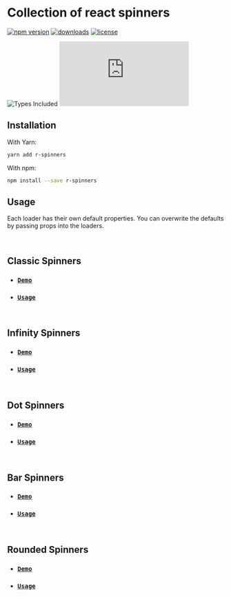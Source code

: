 # Collection of react spinners

[![npm version](https://badge.fury.io/js/r-spinners.svg)][npm_url]
[![downloads](https://img.shields.io/npm/dt/r-spinners.svg)][npm_url]
[![license](https://img.shields.io/npm/l/r-spinners.svg)][npm_url]

<!-- ![Dependency Count](https://badgen.net/bundlephobia/dependency-count/r-spinners) -->
![Types Included](https://badgen.net/npm/types/r-spinners)
[![gzip size](https://img.badgesize.io/https:/unpkg.com/r-spinners/dist/r-spinners.cjs.production.min.js?label=gzip&compression=gzip)](https:/unpkg.com/r-spinners/dist/r-spinners.cjs.production.min.js)

[npm_url]: https://www.npmjs.org/package/r-spinners

## Installation

With Yarn:

```bash
yarn add r-spinners
```

With npm:

```bash
npm install --save r-spinners
```

## Usage

Each loader has their own default properties. You can overwrite the defaults by passing props into the loaders.

<br />

## Classic Spinners 
- ### [`Demo`](https://codesandbox.io/s/classic-spinners-jg8qb0)
- ### [`Usage`](./src/Spinners/Classic/README.md) 

<br />

## Infinity Spinners 
- ### [`Demo`](https://codesandbox.io/s/infinity-spinners-qq6ij6)
- ### [`Usage`](./src/Spinners/Infinity/README.md) 

<br />

## Dot Spinners 
- ### [`Demo`](https://codesandbox.io/s/dot-spinners-ronmuc)
- ### [`Usage`](./src/Spinners/Dot/README.md) 

<br />

## Bar Spinners 
- ### [`Demo`](https://codesandbox.io/s/bar-spinners-z3b8u9)
- ### [`Usage`](./src/Spinners/Bar/README.md) 

<br />

## Rounded Spinners 
- ### [`Demo`](https://codesandbox.io/s/rounded-spinners-ctkq3w)
- ### [`Usage`](./src/Spinners/Rounded/README.md) 

<br />